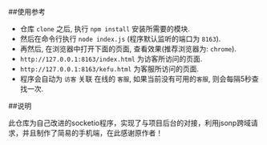 ##使用参考
* 仓库 `clone` 之后, 执行 `npm install` 安装所需要的模块.
* 然后在命令行执行 `node index.js` (程序默认监听的端口为 `8163`).
* 再然后, 在浏览器中打开下面的页面, 查看效果(推荐浏览器为: `chrome`).
* `http://127.0.0.1:8163/index.html` 为访客所访问的页面.
* `http://127.0.0.1:8163/kefu.html` 为客服所访问的页面.
* 程序会自动为 `访客` 关联 在线的 `客服`, 如果当前没有可用的`客服`, 则会每隔5秒查找一次.

##说明

此仓库为自己改进的socketio程序，实现了与项目后台的对接，利用jsonp跨域请求，并且制作了简易的手机端，在此感谢原作者！

